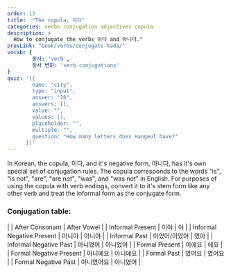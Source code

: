 ```yaml
---
order: 13
title:  "The copula, 이다"
categories: verbs conjugation adjectives copula
description: >
  How to conjugate the verbs 이다 and 아니다."
prevLink: "book/verbs/conjugate-hada/"
vocab: {
		동사: 'verb',
		동사 변화: 'verb conjugations'
}
quiz: '[{
        name: "city",
        type: "input",
        answer: "28",
        answers: [],
        value: "",
        values: [],
        placeholder: "",
        multiple: "",
        question: "How many letters does Hangeul have?"
      }]'
---
```

In Korean, the copula, 이다, and it's negative form, 아니다, has it's own special
set of conjugation rules. The copula corresponds to the words "is", "is not",
"are", "are not", "was", and "was not" in English. For purposes of using the
copula with verb endings, convert it to it's stem form like any other verb and
treat the informal form as the conjugate form.

### Conjugation table:

| | After Consonant | After Vowel |
| Informal Present | 이야 | 야 |
| Informal Negative Present | 아니야 | 아니야 |
| Informal Past | 이었어/이였어 | 였아 |
| Informal Negative Past | 아니었어 | 아니었어 |
| Formal Present | 이에요 | 에요 |
| Formal Negative Present | 아니에요 | 아니에요 |
| Formal Past | 였어요 | 였어요 |
| Formal Negative Past | 아니였어요 | 아니였어 |
